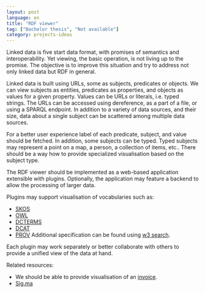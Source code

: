 ```yaml
---
layout: post
language: en
title: "RDF viewer"
tag: ["Bachelor thesis", "Not available"]
category: projects-ideas
---
```


Linked data is five start data format, with promises of semantics and interoperability.
Yet viewing, the basic operation, is not living up to the promise. 
The objective is to improve this situation and try to address not only linked data but RDF in general.

<!-- more -->

Linked data is built using URLs, some as subjects, predicates or objects.
We can view subjects as entities, predicates as properties, and objects as values for a given property.
Values can be URLs or literals, i.e. typed strings.
The URLs can be accessed using dereference, as a part of a file, or using a SPARQL endpoint.
In addition to a variety of data sources, and their size, data about a single subject can be scattered among multiple data sources.

For a better user experience label of each predicate, subject, and value should be fetched.
In addition, some subjects can be typed.
Typed subjects may represent a point on a map, a person, a collection of items, etc..
There should be a way how to provide specialized visualisation based on the subject type.

The RDF viewer should be implemented as a web-based application extensible with plugins.
Optionally, the application may feature a backend to allow the processing of larger data.

Plugins may support visualisation of vocabularies such as:
- [SKOS](https://www.w3.org/TR/2009/NOTE-skos-primer-20090818/)
- [OWL](https://www.w3.org/TR/owl2-overview/)
- [DCTERMS](https://www.dublincore.org/specifications/dublin-core/dcmi-terms/)
- [DCAT](https://www.w3.org/TR/2023/WD-vocab-dcat-3-20230307/)
- [PROV](https://www.w3.org/TR/prov-o/)
Additional specification can be found using [w3 search](https://www.w3.org/TR/).

Each plugin may work separately or better collaborate with others to provide a unified view of the data at hand.

Related resources:
* We should be able to provide visualisation of an [invoice](https://wiki.vicepremier.gov.sk/pages/viewpage.action?pageId=101833175).
* [Sig.ma](https://www.semanticscholar.org/paper/Sig.ma%3A-live-views-on-the-web-of-data-Tummarello-Cyganiak/42a003b88c1e3333c54dc5d67ddbd8d637122824)
